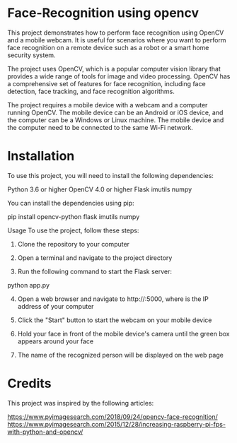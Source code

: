 # Face-Recognition using opencv 

This project demonstrates how to perform face recognition using OpenCV and a mobile webcam. It is useful for scenarios where you want to perform face recognition on a remote device such as a robot or a smart home security system.

The project uses OpenCV, which is a popular computer vision library that provides a wide range of tools for image and video processing. OpenCV has a comprehensive set of features for face recognition, including face detection, face tracking, and face recognition algorithms.

The project requires a mobile device with a webcam and a computer running OpenCV. The mobile device can be an Android or iOS device, and the computer can be a Windows or Linux machine. The mobile device and the computer need to be connected to the same Wi-Fi network.

# Installation
To use this project, you will need to install the following dependencies:

Python 3.6 or higher
OpenCV 4.0 or higher
Flask
imutils
numpy

You can install the dependencies using pip:

pip install opencv-python flask imutils numpy


Usage
To use the project, follow these steps:

1. Clone the repository to your computer

2. Open a terminal and navigate to the project directory

3. Run the following command to start the Flask server:

python app.py

4. Open a web browser and navigate to http://<computer-ip>:5000, where <computer-ip> is the IP address of your computer

5. Click the "Start" button to start the webcam on your mobile device

6. Hold your face in front of the mobile device's camera until the green box appears around your face

7. The name of the recognized person will be displayed on the web page

# Credits
This project was inspired by the following articles:

https://www.pyimagesearch.com/2018/09/24/opencv-face-recognition/
https://www.pyimagesearch.com/2015/12/28/increasing-raspberry-pi-fps-with-python-and-opencv/
